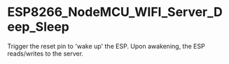 # ESP8266_NodeMCU_WIFI_Server_Deep_Sleep
Trigger the reset pin to 'wake up' the ESP. Upon awakening, the ESP reads/writes to the server.
